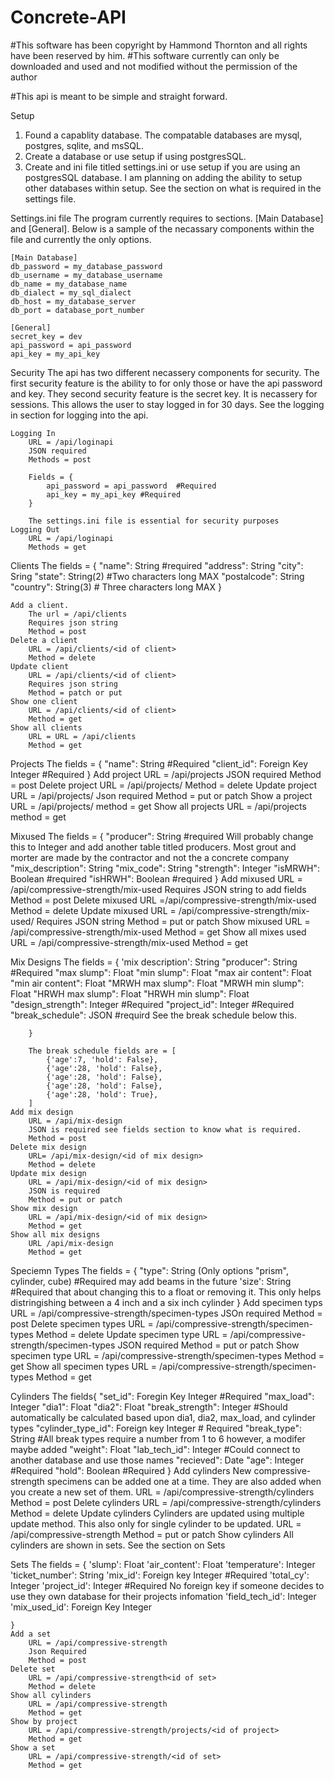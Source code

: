 # Concrete-API


#This software has been copyright by Hammond Thornton and all rights have been reserved by him.
#This software currently can only be downloaded and used and not modified without the permission of the author

#This api is meant to be simple and straight forward.


Setup

1. Found a capablity database. The compatable databases are mysql, postgres, sqlite, and msSQL.
2. Create a database or use setup if using postgresSQL.
3. Create and ini file titled settings.ini or use setup if you are using an postgresSQL database. I am planning on adding the ability to setup other databases within setup. See the section on what is required in the settings file.

Settings.ini file
The program currently requires to sections. [Main Database] and [General]. Below is a sample of the necassary components within the file  and currently the only options.
    
    [Main Database]
    db_password = my_database_password
    db_username = my_database_username
    db_name = my_database_name
    db_dialect = my_sql_dialect
    db_host = my_database_server
    db_port = database_port_number

    [General]
    secret_key = dev
    api_password = api_password
    api_key = my_api_key


Security
    The api has two different necassery components for security. The first security feature is the ability to for only those or have the api password and key. They second security feature is the secret key. It is necassery for sessions.  This allows the user to stay logged in for 30 days.  See the logging in section for logging into the api.

    Logging In
        URL = /api/loginapi
        JSON required
        Methods = post
        
        Fields = {
            api_password = api_password  #Required
            api_key = my_api_key #Required
        }

        The settings.ini file is essential for security purposes
    Logging Out
        URL = /api/loginapi
        Methods = get

Clients
    The fields = {
            "name": String  #required
            "address": String
            "city": Sring
            "state": String(2)  #Two characters long MAX
            "postalcode": String
            "country": String(3)  # Three characters long MAX
        }

    Add a client.
        The url = /api/clients
        Requires json string
        Method = post
    Delete a client
        URL = /api/clients/<id of client>
        Method = delete
    Update client
        URL = /api/clients/<id of client>
        Requires json string
        Method = patch or put
    Show one client
        URL = /api/clients/<id of client>
        Method = get
    Show all clients 
        URL = URL = /api/clients
        Method = get

Projects
    The fields = {
            "name": String #Required
            "client_id": Foreign Key Integer #Required
        }
    Add project
        URL = /api/projects
        JSON required
        Method = post
    Delete project
        URL = /api/projects/<id of project>
        Method = delete
    Update project
        URL = /api/projects/<id of project>
        Json required
        Method = put or patch
    Show a project
        URL = /api/projects/<id of project>
        method = get
    Show all projects
        URL = /api/projects
        method = get
    


Mixused
    The fields = {
            "producer": String  #required Will probably change this to Integer and add another table titled producers. Most grout and morter are made by the contractor and not the a concrete company
            "mix_description": String
            "mix_code": String
            "strength": Integer
            "isMRWH": Boolean  #required
            "isHRWH": Boolean  #required
        }
    Add mixused
        URL = /api/compressive-strength/mix-used
        Requires JSON string to add fields
        Method = post
    Delete mixused
        URL =/api/compressive-strength/mix-used
        Method = delete
    Update mixused
        URL = /api/compressive-strength/mix-used/<id of mixused>
        Requires JSON string
        Method = put or patch
    Show mixused
        URL = /api/compressive-strength/mix-used<id of mixused>
        Method = get
    Show all mixes used
        URL = /api/compressive-strength/mix-used
        Method = get

Mix Designs
    The fields = {
            'mix description': String
            "producer":  String #Required
            "max slump": Float
            "min slump": Float
            "max air content": Float
            "min air content": Float
            "MRWH max slump": Float
            "MRWH min slump": Float
            "HRWH max slump": Float
            "HRWH min slump": Float
            "design_strength": Integer #Required
            "project_id": Integer #Required
            "break_schedule": JSON #requird See the break schedule below this.

        }

        The break schedule fields are = [
            {'age':7, 'hold': False},
            {'age':28, 'hold': False},
            {'age':28, 'hold': False},
            {'age':28, 'hold': False},
            {'age':28, 'hold': True},
        ]
    Add mix design
        URL = /api/mix-design
        JSON is required see fields section to know what is required.
        Method = post
    Delete mix design
        URL= /api/mix-design/<id of mix design>
        Method = delete
    Update mix design
        URL = /api/mix-design/<id of mix design>
        JSON is required
        Method = put or patch
    Show mix design
        URL = /api/mix-design/<id of mix design>
        Method = get
    Show all mix designs
        URL /api/mix-design
        Method = get

Speciemn Types
    The fields = {
            "type": String (Only options "prism", cylinder, cube) #Required may add beams in the future
            'size': String  #Required that about changing this to a float or removing it.  This only helps distringishing between a 4 inch and a six inch cylinder
        }
    Add specimen typs
        URL = /api/compressive-strength/specimen-types
        JSOn required
        Method = post
    Delete specimen types
        URL = /api/compressive-strength/specimen-types<id of specimen type>
        Method = delete
    Update specimen type
        URL = /api/compressive-strength/specimen-types<id of specimen type>
        JSON required
        Method = put or patch
    Show specimen type
        URL = /api/compressive-strength/specimen-types<id of specimen type>
        Method = get
    Show all specimen types
        URL = /api/compressive-strength/specimen-types
        Method = get

Cylinders
    The fields{
            "set_id": Foregin Key Integer #Required
            "max_load": Integer
            "dia1": Float
            "dia2": Float
            "break_strength": Integer  #Should automatically be calculated based upon dia1, dia2, max_load, and cylinder types
            "cylinder_type_id": Foreign key Integer # Required
            "break_type": String  #All break types require a number from 1 to 6 however, a modifer maybe added
            "weight": Float
            "lab_tech_id": Integer #Could connect to another database and use those names
            "recieved": Date 
            "age": Integer #Required
            "hold": Boolean #Required
        }
    Add cylinders
        New compressive-strength specimens can be added one at a time. They are also added when you create a new set of them.
        URL = /api/compressive-strength/cylinders
        Method = post
    Delete cylinders
        URL = /api/compressive-strength/cylinders<id of cylinder>
        Method = delete
    Update cylinders
        Cylinders are updated using multiple update method. This also only for single cylinder to be updated.
        URL = /api/compressive-strength
        Method = put or patch
    Show cylinders
        All cylinders are shown in sets. See the section on Sets

Sets
    The fields = {
        'slump': Float
        'air_content': Float
        'temperature': Integer
        'ticket_number': String
        'mix_id': Foreign key Integer  #Required
        'total_cy': Integer
        'project_id': Integer  #Required  No foreign key if someone decides to use they own database for their projects infomation
        'field_tech_id': Integer
        'mix_used_id':  Foreign Key Integer
        
    }
    Add a set
        URL = /api/compressive-strength
        Json Required
        Method = post
    Delete set
        URL = /api/compressive-strength<id of set>
        Method = delete
    Show all cylinders
        URL = /api/compressive-strength
        Method = get
    Show by project
        URL = /api/compressive-strength/projects/<id of project>
        Method = get
    Show a set
        URL = /api/compressive-strength/<id of set>
        Method = get
    
